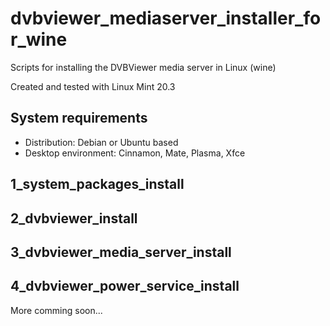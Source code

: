 dvbviewer_mediaserver_installer_for_wine
========================================
Scripts for installing the DVBViewer media server in Linux (wine)

Created and tested with Linux Mint 20.3

System requirements
-------------------
- Distribution: Debian or Ubuntu based
- Desktop environment: Cinnamon, Mate, Plasma, Xfce

1_system_packages_install
-------------------------

2_dvbviewer_install
-------------------

3_dvbviewer_media_server_install
--------------------------------

4_dvbviewer_power_service_install
---------------------------------

More comming soon...
